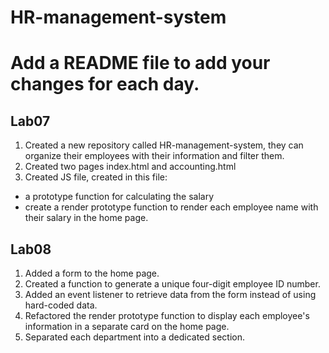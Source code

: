 # HR-management-system

# Add a README file to add your changes for each day. 

## Lab07

1. Created a new repository called HR-management-system, they can organize their employees with their information and filter them.
2. Created two pages index.html and accounting.html
3. Created JS file, created in this file:
* a prototype function for calculating the salary
* create a render prototype function to render each employee name with their salary in the home page.

## Lab08

1. Added a form to the home page.
2. Created a function to generate a unique four-digit employee ID number.
3. Added an event listener to retrieve data from the form instead of using hard-coded data.
4. Refactored the render prototype function to display each employee's information in a separate card on the home page.
5. Separated each department into a dedicated section.
